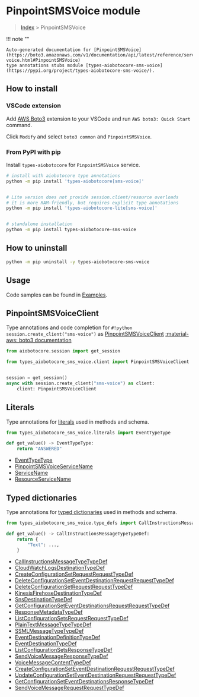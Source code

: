 # PinpointSMSVoice module

> [Index](../README.md) > PinpointSMSVoice


!!! note ""

    Auto-generated documentation for [PinpointSMSVoice](https://boto3.amazonaws.com/v1/documentation/api/latest/reference/services/sms-voice.html#PinpointSMSVoice)
    type annotations stubs module [types-aiobotocore-sms-voice](https://pypi.org/project/types-aiobotocore-sms-voice/).

## How to install

### VSCode extension

Add [AWS Boto3](https://marketplace.visualstudio.com/items?itemName=Boto3typed.boto3-ide)
extension to your VSCode and run `AWS boto3: Quick Start` command.

Click `Modify` and select `boto3 common` and `PinpointSMSVoice`.

### From PyPI with pip

Install `types-aiobotocore` for `PinpointSMSVoice` service.

```bash
# install with aiobotocore type annotations
python -m pip install 'types-aiobotocore[sms-voice]'


# Lite version does not provide session.client/resource overloads
# it is more RAM-friendly, but requires explicit type annotations
python -m pip install 'types-aiobotocore-lite[sms-voice]'


# standalone installation
python -m pip install types-aiobotocore-sms-voice
```



## How to uninstall

```bash
python -m pip uninstall -y types-aiobotocore-sms-voice
```

## Usage

Code samples can be found in [Examples](./usage.md).

## PinpointSMSVoiceClient

Type annotations and code completion for  `#!python session.create_client("sms-voice")` as [PinpointSMSVoiceClient](./client.md)
[:material-aws: boto3 documentation](https://boto3.amazonaws.com/v1/documentation/api/latest/reference/services/sms-voice.html#PinpointSMSVoice.Client)

```python title="Usage example"
from aiobotocore.session import get_session

from types_aiobotocore_sms_voice.client import PinpointSMSVoiceClient


session = get_session()
async with session.create_client("sms-voice") as client:
    client: PinpointSMSVoiceClient
```








## Literals

Type annotations for [literals](./literals.md) used in methods and schema.

```python title="Usage example"
from types_aiobotocore_sms_voice.literals import EventTypeType

def get_value() -> EventTypeType:
    return "ANSWERED"
```

- [EventTypeType](./literals.md#eventtypetype)
- [PinpointSMSVoiceServiceName](./literals.md#pinpointsmsvoiceservicename)
- [ServiceName](./literals.md#servicename)
- [ResourceServiceName](./literals.md#resourceservicename)




## Typed dictionaries

Type annotations for [typed dictionaries](./type_defs.md) used in methods and schema.

```python title="Usage example"
from types_aiobotocore_sms_voice.type_defs import CallInstructionsMessageTypeTypeDef

def get_value() -> CallInstructionsMessageTypeTypeDef:
    return {
        "Text": ...,
    }
```

- [CallInstructionsMessageTypeTypeDef](./type_defs.md#callinstructionsmessagetypetypedef)
- [CloudWatchLogsDestinationTypeDef](./type_defs.md#cloudwatchlogsdestinationtypedef)
- [CreateConfigurationSetRequestRequestTypeDef](./type_defs.md#createconfigurationsetrequestrequesttypedef)
- [DeleteConfigurationSetEventDestinationRequestRequestTypeDef](./type_defs.md#deleteconfigurationseteventdestinationrequestrequesttypedef)
- [DeleteConfigurationSetRequestRequestTypeDef](./type_defs.md#deleteconfigurationsetrequestrequesttypedef)
- [KinesisFirehoseDestinationTypeDef](./type_defs.md#kinesisfirehosedestinationtypedef)
- [SnsDestinationTypeDef](./type_defs.md#snsdestinationtypedef)
- [GetConfigurationSetEventDestinationsRequestRequestTypeDef](./type_defs.md#getconfigurationseteventdestinationsrequestrequesttypedef)
- [ResponseMetadataTypeDef](./type_defs.md#responsemetadatatypedef)
- [ListConfigurationSetsRequestRequestTypeDef](./type_defs.md#listconfigurationsetsrequestrequesttypedef)
- [PlainTextMessageTypeTypeDef](./type_defs.md#plaintextmessagetypetypedef)
- [SSMLMessageTypeTypeDef](./type_defs.md#ssmlmessagetypetypedef)
- [EventDestinationDefinitionTypeDef](./type_defs.md#eventdestinationdefinitiontypedef)
- [EventDestinationTypeDef](./type_defs.md#eventdestinationtypedef)
- [ListConfigurationSetsResponseTypeDef](./type_defs.md#listconfigurationsetsresponsetypedef)
- [SendVoiceMessageResponseTypeDef](./type_defs.md#sendvoicemessageresponsetypedef)
- [VoiceMessageContentTypeDef](./type_defs.md#voicemessagecontenttypedef)
- [CreateConfigurationSetEventDestinationRequestRequestTypeDef](./type_defs.md#createconfigurationseteventdestinationrequestrequesttypedef)
- [UpdateConfigurationSetEventDestinationRequestRequestTypeDef](./type_defs.md#updateconfigurationseteventdestinationrequestrequesttypedef)
- [GetConfigurationSetEventDestinationsResponseTypeDef](./type_defs.md#getconfigurationseteventdestinationsresponsetypedef)
- [SendVoiceMessageRequestRequestTypeDef](./type_defs.md#sendvoicemessagerequestrequesttypedef)

